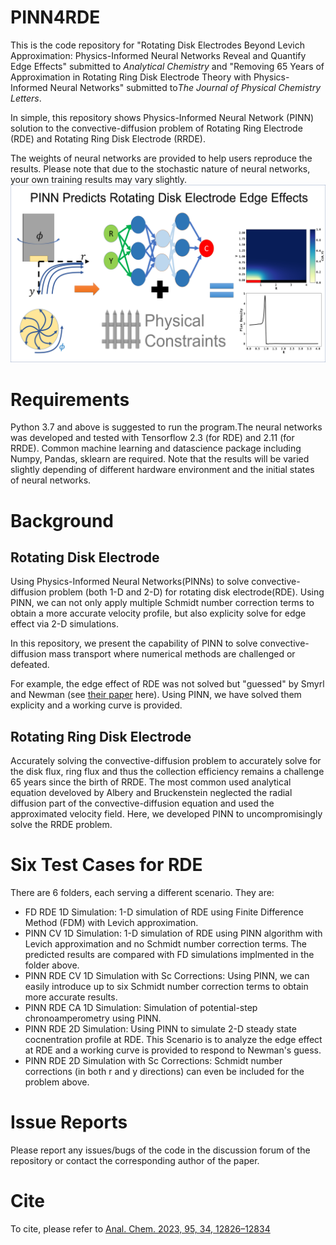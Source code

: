 # PINN4RDE

This is the code repository for "Rotating Disk Electrodes Beyond Levich Approximation: Physics-Informed Neural Networks Reveal and Quantify Edge Effects" submitted to *Analytical Chemistry* and "Removing 65 Years of Approximation in Rotating Ring Disk Electrode Theory with Physics-Informed Neural Networks" submitted to*The Journal of Physical Chemistry Letters*. 

In simple, this repository shows Physics-Informed Neural Network (PINN) solution to the convective-diffusion problem of Rotating Ring Electrode (RDE) and Rotating Ring Disk Electrode (RRDE).

The weights of neural networks are provided to help users reproduce the results. Please note that due to the stochastic nature of neural networks, your own training results may vary slightly.
![Table of Content Figure](TOCFigure.png)
# Requirements
Python 3.7 and above is suggested to run the program.The neural networks was developed and tested with Tensorflow 2.3 (for RDE) and 2.11 (for RRDE). Common machine learning and datascience package including Numpy, Pandas, sklearn are required. Note that the results will be varied slightly depending of different hardware environment and the initial states of neural networks.

# Background

## Rotating Disk Electrode 
 Using Physics-Informed Neural Networks(PINNs) to solve convective-diffusion problem (both 1-D and 2-D) for rotating disk electrode(RDE). Using PINN, we can not only apply multiple Schmidt number correction terms to obtain a more accurate velocity profile, but also explicity solve for edge effect via 2-D simulations. 

 In this repository, we present the capability of PINN to solve convective-diffusion mass transport where numerical methods are challenged or defeated. 

 For example, the edge effect of RDE was not solved but "guessed" by Smyrl and Newman (see [their paper](https://iopscience.iop.org/article/10.1149/1.2408250) here). Using PINN, we have solved them explicity and a working curve is provided. 

 ## Rotating Ring Disk Electrode
 Accurately solving the convective-diffusion problem to accurately solve for the disk flux, ring flux and thus the collection efficiency remains  a challenge 65 years since the birth of RRDE. The most common used analytical equation develoved by Albery and Bruckenstein neglected the radial diffusion part of the convective-diffusion equation and used the approximated velocity field. Here, we developed PINN to uncompromisingly solve the RRDE problem. 

# Six Test Cases for RDE
There are 6 folders, each serving a different scenario. They are:

* FD RDE 1D Simulation: 1-D simulation of RDE using Finite Difference Method (FDM) with Levich approximation. 
* PINN CV 1D Simulation: 1-D simulation of RDE using PINN algorithm with Levich approximation and no Schmidt number correction terms. The predicted results are compared with FD simulations implmented in the folder above. 
* PINN RDE CV 1D Simulation with Sc Corrections: Using PINN, we can easily introduce up to six Schmidt number correction terms to obtain more accurate results. 
* PINN RDE CA 1D Simulation: Simulation of potential-step chronoamperometry using PINN.
* PINN RDE 2D Simulation: Using PINN to simulate 2-D steady state cocnentration profile at RDE. This Scenario is to analyze the edge effect at RDE and a working curve is provided to respond to Newman's guess. 
* PINN RDE 2D Simulation with Sc Corrections: Schmidt number corrections (in both r and y directions) can even be included for the problem above.

# Issue Reports
Please report any issues/bugs of the code in the discussion forum of the repository or contact the corresponding author of the paper. 

# Cite 
To cite, please refer to [Anal. Chem. 2023, 95, 34, 12826–12834](https://doi.org/10.1021/acs.analchem.3c01936)




